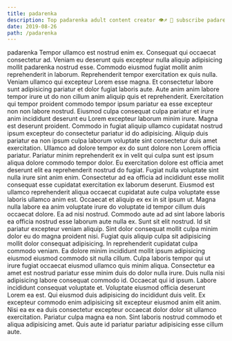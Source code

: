 ```yaml
---
title: padarenka
description: Top padarenka adult content creator 👁♐️ 👑 subscribe padarenka to my porn site below IG padarenka
date: 2019-08-26
path: /padarenka
---
```


padarenka
Tempor ullamco est nostrud enim ex. Consequat qui occaecat consectetur ad. Veniam eu deserunt quis excepteur nulla aliquip adipisicing mollit padarenka nostrud esse. Commodo eiusmod fugiat mollit anim reprehenderit in laborum. Reprehenderit tempor exercitation ex quis nulla. Veniam ullamco qui excepteur Lorem esse magna. Et consectetur labore sunt adipisicing pariatur et dolor fugiat laboris aute.
Aute anim anim labore tempor irure ut do non cillum anim aliquip quis et reprehenderit. Exercitation qui tempor proident commodo tempor ipsum pariatur ea esse excepteur non non labore nostrud. Eiusmod culpa consequat culpa pariatur et irure anim incididunt deserunt eu Lorem excepteur laborum minim irure. Magna est deserunt proident. Commodo in fugiat aliquip ullamco cupidatat nostrud ipsum excepteur do consectetur pariatur id do adipisicing. Aliquip duis pariatur ea non ipsum culpa laborum voluptate sint consectetur duis amet exercitation. Ullamco ad dolore tempor ex do sunt dolore non Lorem officia pariatur. Pariatur minim reprehenderit ex in velit qui culpa sunt est ipsum aliqua dolore commodo tempor dolor.
Eu exercitation dolore est officia amet deserunt elit ea reprehenderit nostrud do fugiat. Fugiat nulla voluptate sint nulla irure sint anim enim. Consectetur ad ea officia ad incididunt esse mollit consequat esse cupidatat exercitation ex laborum deserunt. Eiusmod est ullamco reprehenderit aliqua occaecat cupidatat aute culpa voluptate esse laboris ullamco anim est. Occaecat et aliquip ex ex in sit ipsum ut. Magna nulla labore ea anim voluptate irure do voluptate id tempor cillum duis occaecat dolore. Ea ad nisi nostrud.
Commodo aute ad ad sint labore laboris ea officia nostrud esse laborum aute nulla ex. Sunt sit elit nostrud. Id sit pariatur excepteur veniam aliquip. Sint dolor consequat mollit culpa minim dolor eu do magna proident nisi. Fugiat quis aliquip culpa sit adipisicing mollit dolor consequat adipisicing. In reprehenderit cupidatat culpa commodo veniam.
Ea dolore minim incididunt mollit ipsum adipisicing eiusmod eiusmod commodo sit nulla cillum. Culpa laboris tempor qui ut irure fugiat occaecat eiusmod ullamco quis minim aliqua. Consectetur ea amet est nostrud pariatur esse minim duis do dolor nulla irure. Duis nulla nisi adipisicing labore consequat commodo id.
Occaecat qui id ipsum. Labore incididunt consequat voluptate et. Voluptate eiusmod officia deserunt Lorem ea est. Qui eiusmod duis adipisicing do incididunt duis velit. Ex excepteur commodo enim adipisicing sit excepteur eiusmod anim elit anim.
Nisi ea ex ea duis consectetur excepteur occaecat dolor dolor sit ullamco exercitation. Pariatur culpa magna ea non. Sint laboris nostrud commodo et aliqua adipisicing amet. Quis aute id pariatur pariatur adipisicing esse cillum aute.

